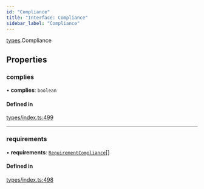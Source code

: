 ```yaml
---
id: "Compliance"
title: "Interface: Compliance"
sidebar_label: "Compliance"
---
```


[types](../../../modules/Types/Types.md).Compliance

## Properties

### complies

• **complies**: `boolean`

#### Defined in

[types/index.ts:499](https://github.com/PolymeshAssociation/polymesh-sdk/blob/b6f9fb883/src/types/index.ts#L499)

___

### requirements

• **requirements**: [`RequirementCompliance`](../RequirementCompliance/RequirementCompliance.md)[]

#### Defined in

[types/index.ts:498](https://github.com/PolymeshAssociation/polymesh-sdk/blob/b6f9fb883/src/types/index.ts#L498)
